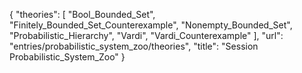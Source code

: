 {
    "theories": [
        "Bool_Bounded_Set",
        "Finitely_Bounded_Set_Counterexample",
        "Nonempty_Bounded_Set",
        "Probabilistic_Hierarchy",
        "Vardi",
        "Vardi_Counterexample"
    ],
    "url": "entries/probabilistic_system_zoo/theories",
    "title": "Session Probabilistic_System_Zoo"
}